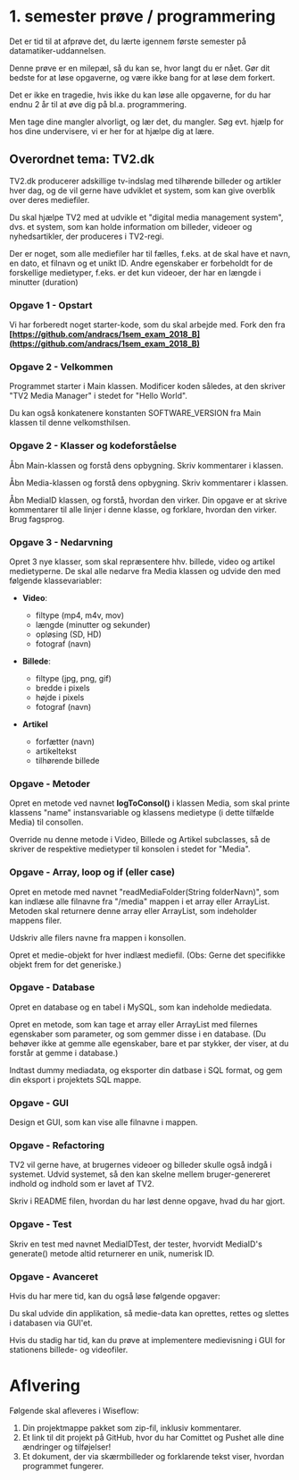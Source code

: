 # 1. semester prøve / programmering

Det er tid til at afprøve det, du lærte igennem første semester på datamatiker-uddannelsen. 

Denne prøve er en milepæl, så du kan se, hvor langt du er nået. Gør dit bedste for at løse opgaverne, og være ikke bang for at løse dem forkert. 

Det er ikke en tragedie, hvis ikke du kan løse alle opgaverne, for du har endnu 2 år til at øve dig på bl.a. programmering.

Men tage dine mangler alvorligt, og lær det, du mangler. Søg evt. hjælp for hos dine undervisere, vi er her for at hjælpe dig at lære. 

## Overordnet tema: TV2.dk

TV2.dk producerer adskillige tv-indslag med tilhørende billeder og artikler hver dag, og de vil gerne have udviklet et system, som kan give overblik over deres mediefiler.

Du skal hjælpe TV2 med at udvikle et "digital media management system", dvs. et system, som kan holde information om billeder, videoer og nyhedsartikler, der produceres i TV2-regi.

Der er noget, som alle mediefiler har til fælles, f.eks. at de skal have et navn, en dato, et filnavn og et unikt ID. Andre egenskaber er forbeholdt for de forskellige medietyper, f.eks. er det kun videoer, der har en længde i minutter (duration) 

### Opgave 1 - Opstart

Vi har forberedt noget starter-kode, som du skal arbejde med. Fork den fra **[https://github.com/andracs/1sem_exam_2018_B](https://github.com/andracs/1sem_exam_2018_B)**

### Opgave 2 - Velkommen
Programmet starter i Main klassen. Modificer koden således, at den skriver "TV2 Media Manager" i stedet for "Hello World". 

Du kan også konkatenere konstanten SOFTWARE_VERSION fra Main klassen til denne velkomsthilsen.

### Opgave 2 - Klasser og kodeforståelse
Åbn Main-klassen og forstå dens opbygning. Skriv  kommentarer i klassen.

Åbn Media-klassen og forstå dens opbygning.  Skriv  kommentarer i klassen.

Åbn MediaID klassen, og forstå, hvordan den virker. Din opgave er at skrive kommentarer til alle linjer i denne klasse, og forklare, hvordan den virker. Brug fagsprog.

### Opgave 3 - Nedarvning
Opret 3 nye klasser, som skal repræsentere hhv. billede, video og artikel medietyperne. De skal alle nedarve fra Media klassen og udvide den med følgende klassevariabler:

- __Video__:
  - filtype (mp4, m4v, mov)
  - længde (minutter og sekunder)
  - opløsing (SD, HD)
  - fotograf (navn)
 
- __Billede__:
  - filtype (jpg, png, gif)
  - bredde i pixels
  - højde i pixels
  - fotograf (navn)
 
- __Artikel__
  - forfætter (navn)
  - artikeltekst
  - tilhørende billede 
  

### Opgave - Metoder
Opret en metode ved navnet **logToConsol()** i klassen Media, som skal printe klassens "name" instansvariable  og klassens medietype (i dette tilfælde Media) til consollen.

Override nu denne metode i Video, Billede og Artikel subclasses, så de skriver de respektive medietyper til konsolen i stedet for "Media".

### Opgave - Array, loop og if (eller case) 
Opret en metode med navnet "readMediaFolder(String folderNavn)", som kan indlæse alle filnavne fra "/media" mappen i et array eller ArrayList. Metoden skal returnere denne array eller ArrayList, som indeholder mappens filer. 

Udskriv alle filers navne fra mappen i konsollen.

Opret et medie-objekt for hver indlæst mediefil. (Obs: Gerne det specifikke objekt frem for det generiske.)

### Opgave - Database
Opret en database og en tabel i MySQL, som kan indeholde mediedata. 

Opret en metode, som kan tage et array eller ArrayList med filernes egenskaber som parameter, og som gemmer disse i en database. (Du behøver ikke at gemme alle egenskaber, bare et par stykker, der viser, at du forstår at gemme i database.)

Indtast dummy mediadata, og eksporter din datbase i SQL format, og gem din eksport i projektets SQL mappe. 

### Opgave - GUI
Design et GUI, som kan vise alle filnavne i mappen. 
 
### Opgave - Refactoring 
TV2 vil gerne have, at brugernes videoer og billeder skulle også indgå i systemet. Udvid systemet, så den kan skelne mellem bruger-genereret indhold og indhold som er lavet af TV2. 

Skriv i README filen, hvordan du har løst denne opgave, hvad du har gjort. 

### Opgave - Test
Skriv en test med navnet MediaIDTest, der tester, hvorvidt MediaID's generate() metode altid returnerer en unik, numerisk ID. 


### Opgave - Avanceret
Hvis du har mere tid, kan du også løse følgende opgaver:

Du skal udvide din applikation, så medie-data kan oprettes, rettes og slettes i databasen via GUI'et.

Hvis du stadig har tid, kan du prøve at implementere medievisning i GUI for stationens billede- og videofiler. 
 
# Aflvering 
Følgende skal afleveres i Wiseflow:

1. Din projektmappe pakket som zip-fil, inklusiv kommentarer. 
2. Et link til dit projekt på GitHub, hvor du har Comittet og Pushet alle dine ændringer og tilføjelser!
3. Et dokument, der via skærmbilleder og forklarende tekst viser, hvordan programmet fungerer. 


